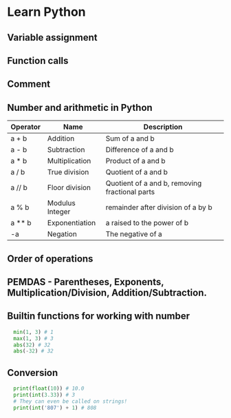 # Learn Python

## Variable assignment
## Function calls
## Comment
## Number and arithmetic in Python

| Operator |	Name |	Description |
|----------|-------|--------------|
| a + b	| Addition |	Sum of a and b |
| a - b |	Subtraction	| Difference of a and b |
| a * b	| Multiplication |	Product of a and b |
| a / b	| True division	| Quotient of a and b |
| a // b |	Floor division |	Quotient of a and b, removing fractional parts |
| a % b	| Modulus	Integer | remainder after division of a by b |
| a ** b |	Exponentiation |	a raised to the power of b |
| -a	| Negation	| The negative of a |

## Order of operations
## PEMDAS - Parentheses, Exponents, Multiplication/Division, Addition/Subtraction.

## Builtin functions for working with number

```python
  min(1, 3) # 1
  max(1, 3) # 3
  abs(32) # 32
  abs(-32) # 32
```
## Conversion

```python
  print(float(10)) # 10.0
  print(int(3.33)) # 3
  # They can even be called on strings!
  print(int('807') + 1) # 808
```
